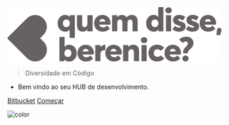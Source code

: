 ![logo](_media/logo.svg)

> Diversidade em Código

- Bem vindo ao seu HUB de desenvolvimento.

[Bitbucket](https://bitbucket.org/grupoboticario/qdb-ecomm/)
[Começar](/start)

<!-- background color -->

![color](#f5f5f5)